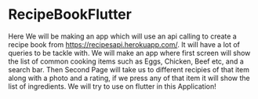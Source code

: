 # RecipeBookFlutter
Here We will be making an app which will use an api calling to create a recipe book from https://recipesapi.herokuapp.com/. It will have a lot of queries to be tackle with.
We will make an app where first screen will show the list of common cooking items such as Eggs, Chicken, Beef etc, and a search bar.
Then Second Page will take us to different recipies of that item along with a photo and a rating, if we press any of that item it will show the list of ingredients.
We will try to use on flutter in this Application!
